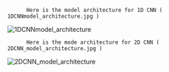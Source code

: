           Here is the model architecture for 1D CNN ( 1DCNNmodel_architecture.jpg )
![1DCNNmodel_architecture](https://github.com/AbdulMannanJunaid/PNEUMONIA_DETECTION_USING_DEEP_LEARNING/assets/125243022/8e235bb7-e753-4a1e-9eb7-9e0066286e41)

          Here is the mode architecture for 2D CNN ( 2DCNN_model_architecture.jpg )

![2DCNN_model_architecture](https://github.com/AbdulMannanJunaid/PNEUMONIA_DETECTION_USING_DEEP_LEARNING/assets/125243022/ac8892f0-6971-4e0d-99a5-3e2bdfab581f)
